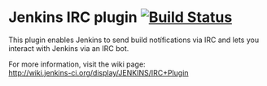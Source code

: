 Jenkins IRC plugin [![Build Status](https://buildhive.cloudbees.com/job/jenkinsci/job/ircbot-plugin/badge/icon)](https://buildhive.cloudbees.com/job/jenkinsci/job/ircbot-plugin/)
==================

This plugin enables Jenkins to send build notífications via IRC and lets you interact with Jenkins via an IRC bot.

For more information, visit the wiki page:  
<http://wiki.jenkins-ci.org/display/JENKINS/IRC+Plugin>

